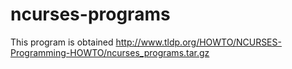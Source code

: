 # ncurses-programs
This program is obtained http://www.tldp.org/HOWTO/NCURSES-Programming-HOWTO/ncurses_programs.tar.gz
